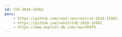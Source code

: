 ```yaml
---
id: CVE-2018-15961
pocs:
    - https://github.com/cved-sources/cve-2018-15961
    - https://github.com/vah13/CVE-2018-15961
    - https://www.exploit-db.com/raw/45979
---
```

